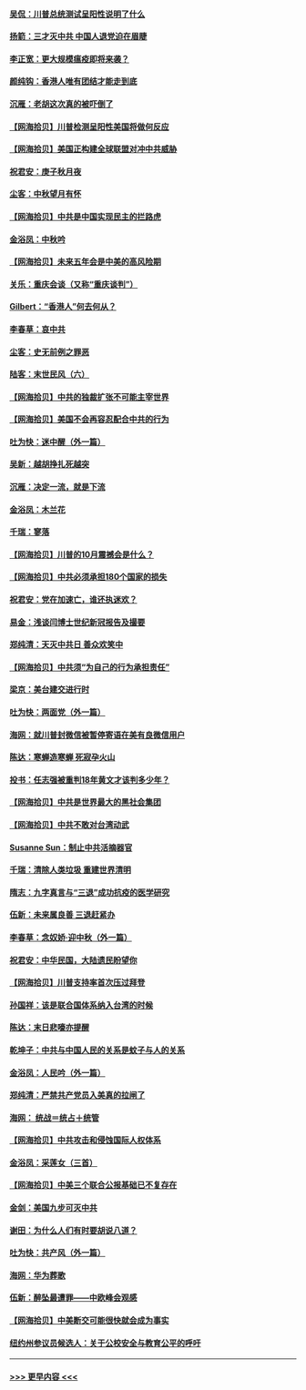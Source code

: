 #### [吴侃：川普总统测试呈阳性说明了什么](../pages/nsc993/n12451869.md?t=10060602) 
#### [扬箭：三才灭中共 中国人退党迫在眉睫](../pages/nsc993/n12451842.md?t=10060602) 
#### [李正宽：更大规模瘟疫即将来袭？](../pages/nsc993/n12451455.md?t=10060602) 
#### [颜纯钩：香港人唯有团结才能走到底](../pages/nsc993/n12450870.md?t=10060602) 
#### [沉雁：老胡这次真的被吓倒了](../pages/nsc993/n12449796.md?t=10060602) 
#### [【网海拾贝】川普检测呈阳性美国将做何反应](../pages/nsc993/n12449042.md?t=10060602) 
#### [【网海拾贝】美国正构建全球联盟对冲中共威胁](../pages/nsc993/n12446580.md?t=10060602) 
#### [祝君安：庚子秋月夜](../pages/nsc993/n12445870.md?t=10060602) 
#### [尘客：中秋望月有怀](../pages/nsc993/n12444632.md?t=10060602) 
#### [【网海拾贝】中共是中国实现民主的拦路虎](../pages/nsc993/n12443573.md?t=10060602) 
#### [金浴凤：中秋吟](../pages/nsc993/n12441773.md?t=10060602) 
#### [【网海拾贝】未来五年会是中美的高风险期](../pages/nsc993/n12440760.md?t=10060602) 
#### [关乐：重庆会谈（又称“重庆谈判”）](../pages/nsc993/n12437525.md?t=10060602) 
#### [Gilbert：“香港人”何去何从？](../pages/nsc993/n12435894.md?t=10060602) 
#### [李春草：哀中共](../pages/nsc993/n12435874.md?t=10060602) 
#### [尘客：史无前例之罪恶](../pages/nsc993/n12435762.md?t=10060602) 
#### [陆客：末世民风（六）](../pages/nsc993/n12435354.md?t=10060602) 
#### [【网海拾贝】中共的独裁扩张不可能主宰世界](../pages/nsc993/n12435151.md?t=10060602) 
#### [【网海拾贝】美国不会再容忍配合中共的行为](../pages/nsc993/n12433808.md?t=10060602) 
#### [吐为快：迷中醒（外一篇）](../pages/nsc993/n12433585.md?t=10060602) 
#### [吴新：越胡挣扎死越突](../pages/nsc993/n12433562.md?t=10060602) 
#### [沉雁：决定一流，就是下流](../pages/nsc993/n12432128.md?t=10060602) 
#### [金浴凤：木兰花](../pages/nsc993/n12432124.md?t=10060602) 
#### [千瑞：寥落](../pages/nsc993/n12432071.md?t=10060602) 
#### [【网海拾贝】川普的10月震撼会是什么？](../pages/nsc993/n12431624.md?t=10060602) 
#### [【网海拾贝】中共必须承担180个国家的损失](../pages/nsc993/n12428893.md?t=10060602) 
#### [祝君安：党在加速亡，谁还执迷欢？](../pages/nsc993/n12428652.md?t=10060602) 
#### [易金：浅谈闫博士世纪新冠报告及撮要](../pages/nsc993/n12426822.md?t=10060602) 
#### [郑纯清：天灭中共日 善众欢笑中](../pages/nsc993/n12426784.md?t=10060602) 
#### [【网海拾贝】中共须“为自己的行为承担责任”](../pages/nsc993/n12426067.md?t=10060602) 
#### [梁京：美台建交进行时](../pages/nsc993/n12424066.md?t=10060602) 
#### [吐为快：两面党（外一篇）](../pages/nsc993/n12424043.md?t=10060602) 
#### [海网：就川普封微信被暂停寄语在美有良微信用户](../pages/nsc993/n12424021.md?t=10060602) 
#### [陈达：寒蝉造寒蝉 死寂孕火山](../pages/nsc993/n12423958.md?t=10060602) 
#### [投书：任志强被重判18年黄文才该判多少年？](../pages/nsc993/n12423672.md?t=10060602) 
#### [【网海拾贝】中共是世界最大的黑社会集团](../pages/nsc993/n12423543.md?t=10060602) 
#### [【网海拾贝】中共不敢对台湾动武](../pages/nsc993/n12421418.md?t=10060602) 
#### [Susanne Sun：制止中共活摘器官](../pages/nsc993/n12419654.md?t=10060602) 
#### [千瑞：清除人类垃圾 重建世界清明](../pages/nsc993/n12419414.md?t=10060602) 
#### [隋志：九字真言与“三退”成功抗疫的医学研究](../pages/nsc993/n12419248.md?t=10060602) 
#### [伍新：未来属良善 三退赶紧办](../pages/nsc993/n12418496.md?t=10060602) 
#### [李春草：念奴娇·迎中秋（外一篇）](../pages/nsc993/n12418465.md?t=10060602) 
#### [祝君安：中华民国，大陆遗民盼望你](../pages/nsc993/n12418089.md?t=10060602) 
#### [【网海拾贝】川普支持率首次压过拜登](../pages/nsc993/n12418050.md?t=10060602) 
#### [孙国祥：该是联合国体系纳入台湾的时候](../pages/nsc993/n12417369.md?t=10060602) 
#### [陈达：末日悲嚎亦提醒](../pages/nsc993/n12416736.md?t=10060602) 
#### [乾坤子：中共与中国人民的关系是蚊子与人的关系](../pages/nsc993/n12416632.md?t=10060602) 
#### [金浴凤：人民吟（外一篇）](../pages/nsc993/n12416567.md?t=10060602) 
#### [郑纯清：严禁共产党员入美真的拉闸了](../pages/nsc993/n12416550.md?t=10060602) 
#### [海网： 统战＝统占＋统管](../pages/nsc993/n12416404.md?t=10060602) 
#### [【网海拾贝】中共攻击和侵蚀国际人权体系](../pages/nsc993/n12416250.md?t=10060602) 
#### [金浴凤：采莲女（三首）](../pages/nsc993/n12415517.md?t=10060602) 
#### [【网海拾贝】中美三个联合公报基础已不复存在](../pages/nsc993/n12415054.md?t=10060602) 
#### [金剑：美国九步可灭中共](../pages/nsc993/n12413183.md?t=10060602) 
#### [谢田：为什么人们有时要胡说八道？](../pages/nsc993/n12411861.md?t=10060602) 
#### [吐为快：共产风（外一篇）](../pages/nsc993/n12411761.md?t=10060602) 
#### [海网：华为葬歌](../pages/nsc993/n12410381.md?t=10060602) 
#### [伍新：醉坠最遭罪——中欧峰会观感](../pages/nsc993/n12410364.md?t=10060602) 
#### [【网海拾贝】中美断交可能很快就会成为事实](../pages/nsc993/n12409495.md?t=10060602) 
#### [纽约州参议员候选人：关于公校安全与教育公平的呼吁](../pages/nsc993/n12409228.md?t=10060602) 

----
#### [ >>> 更早内容 <<< ](../indexes/nsc993-earlier.md)
